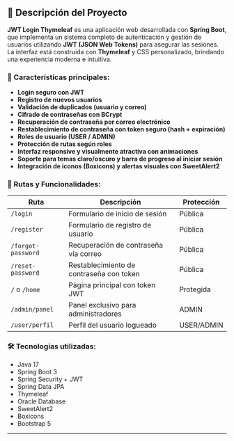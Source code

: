 ## 📌 Descripción del Proyecto

**JWT Login Thymeleaf** es una aplicación web desarrollada con **Spring Boot**, que implementa un sistema completo de autenticación y gestión de usuarios utilizando **JWT (JSON Web Tokens)** para asegurar las sesiones. La interfaz está construida con **Thymeleaf** y CSS personalizado, brindando una experiencia moderna e intuitiva.

### 🔐 Características principales:

- **Login seguro con JWT**
- **Registro de nuevos usuarios**
- **Validación de duplicados (usuario y correo)**
- **Cifrado de contraseñas con BCrypt**
- **Recuperación de contraseña por correo electrónico**
- **Restablecimiento de contraseña con token seguro (hash + expiración)**
- **Roles de usuario (USER / ADMIN)**
- **Protección de rutas según roles**
- **Interfaz responsive y visualmente atractiva con animaciones**
- **Soporte para temas claro/oscuro y barra de progreso al iniciar sesión**
- **Integración de íconos (Boxicons) y alertas visuales con SweetAlert2**

### 🧪 Rutas y Funcionalidades:

| Ruta                | Descripción                                 | Protección |
|---------------------|---------------------------------------------|------------|
| `/login`            | Formulario de inicio de sesión              | Pública    |
| `/register`         | Formulario de registro de usuario           | Pública    |
| `/forgot-password`  | Recuperación de contraseña vía correo       | Pública    |
| `/reset-password`   | Restablecimiento de contraseña con token    | Pública    |
| `/` o `/home`       | Página principal con token JWT              | Protegida  |
| `/admin/panel`      | Panel exclusivo para administradores        | ADMIN      |
| `/user/perfil`      | Perfil del usuario logueado                 | USER/ADMIN |

### 🛠️ Tecnologías utilizadas:

- Java 17
- Spring Boot 3
- Spring Security + JWT
- Spring Data JPA
- Thymeleaf
- Oracle Database
- SweetAlert2
- Boxicons
- Bootstrap 5

---
